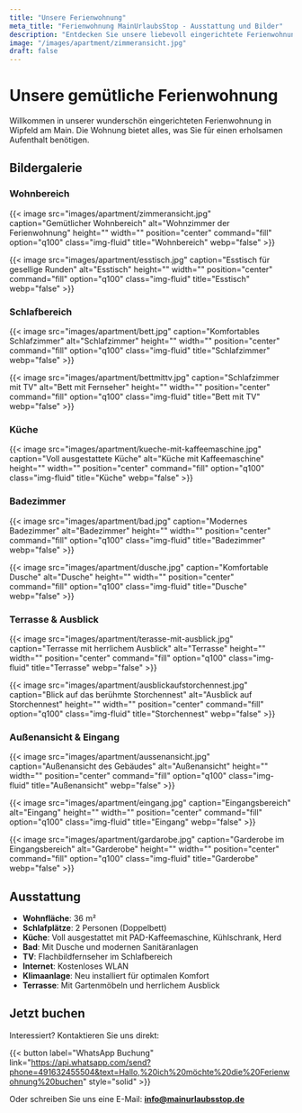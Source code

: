 ```yaml
---
title: "Unsere Ferienwohnung"
meta_title: "Ferienwohnung MainUrlaubsStop - Ausstattung und Bilder"
description: "Entdecken Sie unsere liebevoll eingerichtete Ferienwohnung in Wipfeld am Main mit moderner Ausstattung und herrlichem Ausblick."
image: "/images/apartment/zimmeransicht.jpg"
draft: false
---
```


# Unsere gemütliche Ferienwohnung

Willkommen in unserer wunderschön eingerichteten Ferienwohnung in Wipfeld am Main. Die Wohnung bietet alles, was Sie für einen erholsamen Aufenthalt benötigen.

## Bildergalerie

### Wohnbereich
{{< image src="images/apartment/zimmeransicht.jpg" caption="Gemütlicher Wohnbereich" alt="Wohnzimmer der Ferienwohnung" height="" width="" position="center" command="fill" option="q100" class="img-fluid" title="Wohnbereich" webp="false" >}}

{{< image src="images/apartment/esstisch.jpg" caption="Esstisch für gesellige Runden" alt="Esstisch" height="" width="" position="center" command="fill" option="q100" class="img-fluid" title="Esstisch" webp="false" >}}

### Schlafbereich
{{< image src="images/apartment/bett.jpg" caption="Komfortables Schlafzimmer" alt="Schlafzimmer" height="" width="" position="center" command="fill" option="q100" class="img-fluid" title="Schlafzimmer" webp="false" >}}

{{< image src="images/apartment/bettmittv.jpg" caption="Schlafzimmer mit TV" alt="Bett mit Fernseher" height="" width="" position="center" command="fill" option="q100" class="img-fluid" title="Bett mit TV" webp="false" >}}

### Küche
{{< image src="images/apartment/kueche-mit-kaffeemaschine.jpg" caption="Voll ausgestattete Küche" alt="Küche mit Kaffeemaschine" height="" width="" position="center" command="fill" option="q100" class="img-fluid" title="Küche" webp="false" >}}

### Badezimmer
{{< image src="images/apartment/bad.jpg" caption="Modernes Badezimmer" alt="Badezimmer" height="" width="" position="center" command="fill" option="q100" class="img-fluid" title="Badezimmer" webp="false" >}}

{{< image src="images/apartment/dusche.jpg" caption="Komfortable Dusche" alt="Dusche" height="" width="" position="center" command="fill" option="q100" class="img-fluid" title="Dusche" webp="false" >}}

### Terrasse & Ausblick
{{< image src="images/apartment/terasse-mit-ausblick.jpg" caption="Terrasse mit herrlichem Ausblick" alt="Terrasse" height="" width="" position="center" command="fill" option="q100" class="img-fluid" title="Terrasse" webp="false" >}}

{{< image src="images/apartment/ausblickaufstorchennest.jpg" caption="Blick auf das berühmte Storchennest" alt="Ausblick auf Storchennest" height="" width="" position="center" command="fill" option="q100" class="img-fluid" title="Storchennest" webp="false" >}}

### Außenansicht & Eingang
{{< image src="images/apartment/aussenansicht.jpg" caption="Außenansicht des Gebäudes" alt="Außenansicht" height="" width="" position="center" command="fill" option="q100" class="img-fluid" title="Außenansicht" webp="false" >}}

{{< image src="images/apartment/eingang.jpg" caption="Eingangsbereich" alt="Eingang" height="" width="" position="center" command="fill" option="q100" class="img-fluid" title="Eingang" webp="false" >}}

{{< image src="images/apartment/gardarobe.jpg" caption="Garderobe im Eingangsbereich" alt="Garderobe" height="" width="" position="center" command="fill" option="q100" class="img-fluid" title="Garderobe" webp="false" >}}

## Ausstattung

- **Wohnfläche**: 36 m²
- **Schlafplätze**: 2 Personen (Doppelbett)
- **Küche**: Voll ausgestattet mit PAD-Kaffeemaschine, Kühlschrank, Herd
- **Bad**: Mit Dusche und modernen Sanitäranlagen
- **TV**: Flachbildfernseher im Schlafbereich
- **Internet**: Kostenloses WLAN
- **Klimaanlage**: Neu installiert für optimalen Komfort
- **Terrasse**: Mit Gartenmöbeln und herrlichem Ausblick

## Jetzt buchen

Interessiert? Kontaktieren Sie uns direkt:

{{< button label="WhatsApp Buchung" link="https://api.whatsapp.com/send?phone=491632455504&text=Hallo,%20ich%20möchte%20die%20Ferienwohnung%20buchen" style="solid" >}}

Oder schreiben Sie uns eine E-Mail: **info@mainurlaubsstop.de**